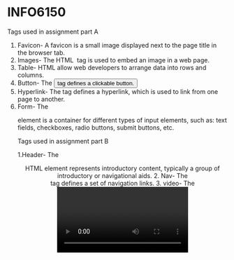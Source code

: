 # INFO6150

Tags used in assignment part A

1. Favicon- A favicon is a small image displayed next to the page title in the browser tab.
2. Images- The HTML <img> tag is used to embed an image in a web page.
3. Table- HTML <table> allow web developers to arrange data into rows and columns. 
4. Button- The <button> tag defines a clickable button.
5. Hyperlink- The <a> tag defines a hyperlink, which is used to link from one page to another.
6. Form- The <form> element is a container for different types of input elements, such as: text fields, checkboxes, radio buttons, submit buttons, etc.

Tags used in assignment part B

1.Header- The <header> HTML element represents introductory content, typically a group of introductory or navigational aids.
2. Nav- The <nav> tag defines a set of navigation links.
3. video- The <video> tag is used to embed video content in a document, such as a movie clip or other video streams. 
4. aside- The <aside> HTML element represents a portion of a document whose content is only indirectly related to the document's main content. 
5. Footer- The <footer> tag defines a footer for a document or section.
6. Section- The <section> tag defines a section in a document.
7. audio- The HTML <audio> element is used to play an audio file on a web page.

NUID- 002709860
